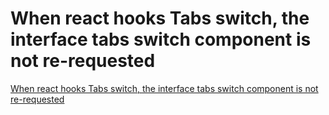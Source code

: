 # When react hooks Tabs switch, the interface tabs switch component is not re-requested
[When react hooks Tabs switch, the interface tabs switch component is not re-requested](https://aiwithcloud.com/2022/09/19/when_react_hooks_tabs_switch_the_interface_tabs_switch_component_is_not_re_requested/)
